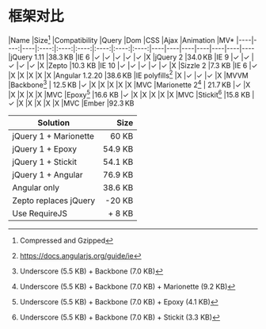 # 框架对比

|Name   |Size[^1]   |Compatibility  |Query  |Dom    |CSS    |Ajax   |Animation  |MV*
|----|----:|----|:----:|:----:|:----:|:----:|:----:|:----:|----|----|----|----|----|----|----
|jQuery 1.11    |38.3 KB    |IE 6   |✓  |✓  |✓  |✓  |✓  |X
|jQuery 2   |34.0 KB    |IE 9       |✓  |✓  |✓  |✓  |✓  |X
|Zepto  |10.3 KB    |IE 10          |✓  |✓  |✓  |✓  |✓  |X
|Sizzle 2   |7.3 KB    |IE 6       |✓  |X  |X  |X  |X  |X
|Angular 1.2.20    |38.6 KB |IE polyfills[^4]  |X   |✓  |✓  |✓  |X  |MVVM     
|Backbone[^2]   | 12.5 KB   |✓      |X  |X  |X  |X  |X  |MVC 
|Marionette 2[^3] | 21.7 KB |✓      |X  |X  |X  |X  |X  |MVC
|Epoxy[^5]  |16.6 KB  |✓              |X  |X  |X  |X  |X  |MVC
|Stickit[^6]  |15.8 KB  |✓              |X  |X  |X  |X  |X  |MVC
|Ember  |92.3 KB

|Solution |Size
|----|----:
|jQuery 1 + Marionette  |60 KB
|jQuery 1 + Epoxy       |54.9 KB
|jQuery 1 + Stickit     |54.1 KB
|jQuery 1 + Angular     |76.9 KB
|Angular only           |38.6 KB
|Zepto replaces jQuery  |-20 KB
|Use RequireJS          | + 8 KB






[^1]: Compressed and Gzipped
[^2]: Underscore (5.5 KB) + Backbone (7.0 KB) 
[^3]: Underscore (5.5 KB) + Backbone (7.0 KB) + Marionette (9.2 KB)
[^4]: https://docs.angularjs.org/guide/ie
[^5]: Underscore (5.5 KB) + Backbone (7.0 KB) + Epoxy (4.1 KB)
[^6]: Underscore (5.5 KB) + Backbone (7.0 KB) + Stickit (3.3 KB)